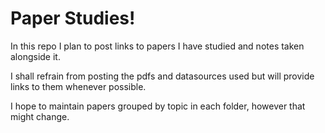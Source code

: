 # Paper Studies!

In this repo I plan to post links to papers I have studied and notes taken alongside it.

I shall refrain from posting the pdfs and datasources used but will provide links to them whenever possible.

I hope to maintain papers grouped by topic in each folder, however that might change.
